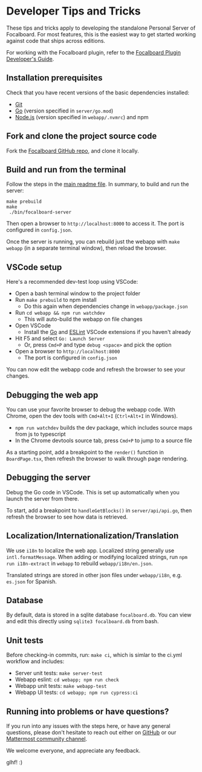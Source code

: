 # Developer Tips and Tricks

These tips and tricks apply to developing the standalone Personal Server of Focalboard. For most features, this is the easiest way to get started working against code that ships across editions.

For working with the Focalboard plugin, refer to the [Focalboard Plugin Developer's Guide](focalboard-dev-guide.md).

## Installation prerequisites

Check that you have recent versions of the basic dependencies installed:
* [Git](https://git-scm.com/book/en/v2/Getting-Started-Installing-Git)
* [Go](https://golang.org/doc/install) (version specified in `server/go.mod`)
* [Node.js](https://nodejs.org/en/download/) (version specified in `webapp/.nvmrc`) and npm

## Fork and clone the project source code

Fork the [Focalboard GitHub repo](https://github.com/mattermost/focalboard), and clone it locally.

## Build and run from the terminal

Follow the steps in the [main readme file](https://github.com/mattermost/focalboard#building-the-server). In summary, to build and run the server:

```
make prebuild
make
 ./bin/focalboard-server
```

Then open a browser to `http://localhost:8000` to access it. The port is configured in `config.json`.

Once the server is running, you can rebuild just the webapp with `make webapp` (in a separate terminal window), then reload the browser.

## VSCode setup

Here's a recommended dev-test loop using VSCode:
* Open a bash terminal window to the project folder
* Run `make prebuild` to npm install
    * Do this again when dependencies change in `webapp/package.json`
* Run `cd webapp && npm run watchdev`
    * This will auto-build the webapp on file changes
* Open VSCode
    * Install the [Go](https://marketplace.visualstudio.com/items?itemName=golang.Go) and [ESLint](https://marketplace.visualstudio.com/items?itemName=dbaeumer.vscode-eslint) VSCode extensions if you haven't already
* Hit F5 and select `Go: Launch Server`
    * Or, press `Cmd+P` and type `debug <space>` and pick the option
* Open a browser to `http://localhost:8000`
    * The port is configured in `config.json`

You can now edit the webapp code and refresh the browser to see your changes.

## Debugging the web app

You can use your favorite browser to debug the webapp code. With Chrome, open the dev tools with `Cmd+Alt+I` (`Ctrl+Alt+I` in Windows).
* `npm run watchdev` builds the dev package, which includes source maps from js to typescript
* In the Chrome devtools source tab, press `Cmd+P` to jump to a source file

As a starting point, add a breakpoint to the `render()` function in `BoardPage.tsx`, then refresh the browser to walk through page rendering.

## Debugging the server

Debug the Go code in VSCode. This is set up automatically when you launch the server from there.

To start, add a breakpoint to `handleGetBlocks()` in `server/api/api.go`, then refresh the browser to see how data is retrieved.

## Localization/Internationalization/Translation

We use `i18n` to localize the web app. Localized string generally use `intl.formatMessage`. When adding or modifying localized strings, run `npm run i18n-extract` in `webapp` to rebuild `webapp/i18n/en.json`.

Translated strings are stored in other json files under `webapp/i18n`, e.g. `es.json` for Spanish.

## Database

By default, data is stored in a sqlite database `focalboard.db`. You can view and edit this directly using `sqlite3 focalboard.db` from bash.

## Unit tests

Before checking-in commits, run: `make ci`, which is simlar to the ci.yml workflow and includes:
* Server unit tests: `make server-test`
* Webapp eslint: `cd webapp; npm run check`
* Webapp unit tests: `make webapp-test`
* Webapp UI tests: `cd webapp; npm run cypress:ci`

## Running into problems or have questions?

If you run into any issues with the steps here, or have any general questions, please don't hesitate to reach out either on [GitHub](https://github.com/mattermost/focalboard) or our [Mattermost community channel](https://community.mattermost.com/core/channels/focalboard).

We welcome everyone, and appreciate any feedback.

glhf! :)
